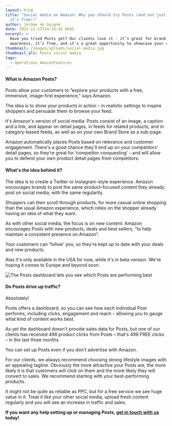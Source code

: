 ```yaml
---
layout: blog
title: "Social media on Amazon: Why you should try Posts (and not just because
  it’s free!)"
author: Jérôme de Guigné
date: 2021-12-13T14:14:42.669Z
excerpt: >
  Have you tried Posts yet? Our clients love it - it’s great for brand
  awareness, it’s free, and it's a great opportunity to showcase your content.
thumbnail: /images/uploads/social-media.jpg
thumbnail_alt: Posts social media
tags:
  - Operations AmazonFeatures
---
```

#### What is Amazon Posts?

Posts allow your customers to “explore your products with a free, immersive, image-first experience,” says Amazon.

The idea is to show your products in action – in realistic settings to inspire shoppers and persuade them to browse your feed.

It's Amazon's version of social media: Posts consist of an image, a caption and a link, and appear on detail pages, in feeds for related products, and in category-based feeds, as well as on your own Brand Store as a sub-page.

Amazon automatically places Posts based on relevance and customer engagement. There's a good chance they'll end up on your competitors' detail pages, so they’re great for ‘competitor conquesting’ - and will allow you to defend your own product detail pages from competitors.

#### What's the idea behind it?

The idea is to create a Twitter or Instagram-style experience. Amazon encourages brands to post the same product-focused content they already post on social media, with the same regularity.

Shoppers can then scroll through products, for more casual online shopping than the usual Amazon experience, which relies on the shopper already having an idea of what they want.

As with other social media, the focus is on new content: Amazon encourages Posts with new products, deals and best sellers, “to help maintain a consistent presence on Amazon”.

Your customers can 'follow' you, so they're kept up to date with your deals and new products.

Alas it's only available in the USA for now, while it's in beta version. We're hoping it comes to Europe and beyond soon.

![The Posts dashboard lets you see which Posts are performing best](https://lh5.googleusercontent.com/EJtGOJFqAOf0g7UO73ww-LnLFGwszCeWtr3000k_c4i4bDXuCoZ8XwWKWl_o3Lx18oZvpWoSV3tMhfBdxyrkqW3QanuUWCdKZbQ5VQsmikDwhTi1RrXguL0LAALluWREm-10IGLZ "The Posts dashboard lets you see which Posts are performing best")

#### Do Posts drive up traffic?

Absolutely!

Posts offers a dashboard, so you can see how each individual Post performs, including clicks, engagement and reach – allowing you to gauge what kind of content works best.

As yet the dashboard doesn't provide sales data for Posts, but one of our clients has received 498 product clicks from Posts – that's 498 FREE clicks – in the last three months.

You can set up Posts even if you don't advertise with Amazon.

For our clients, we always recommend choosing strong lifestyle images with an appealing tagline. Obviously the more attractive your Posts are, the more likely it is that customers will click on them and the more likely they will convert to sales. We recommend starting with your best-performing products.

It might not be quite as reliable as PPC, but for a free service we see huge value in it. Treat it like your other social media, upload fresh content regularly and you will see an increase in traffic and sales.

**If you want any help setting up or managing Posts, [get in touch with us](http://e-comas.com/contact.html) today!**